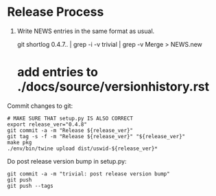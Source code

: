 # Release Process

1. Write NEWS entries in the same format as usual.

    git shortlog 0.4.7.. | grep -i -v trivial | grep -v Merge > NEWS.new
    # add entries to ./docs/source/versionhistory.rst

Commit changes to git:

    # MAKE SURE THAT setup.py IS ALSO CORRECT
    export release_ver="0.4.8"
    git commit -a -m "Release ${release_ver}"
    git tag -s -f -m "Release ${release_ver}" "${release_ver}"
    make pkg
    ./env/bin/twine upload dist/uswid-${release_ver}*

Do post release version bump in setup.py:

    git commit -a -m "trivial: post release version bump"
    git push
    git push --tags
